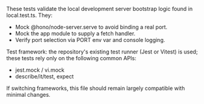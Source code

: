 These tests validate the local development server bootstrap logic found in local.test.ts.
They:
- Mock @hono/node-server.serve to avoid binding a real port.
- Mock the app module to supply a fetch handler.
- Verify port selection via PORT env var and console logging.

Test framework: the repository's existing test runner (Jest or Vitest) is used; these tests rely only on the following common APIs:
- jest.mock / vi.mock
- describe/it/test, expect

If switching frameworks, this file should remain largely compatible with minimal changes.
